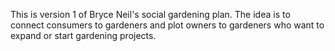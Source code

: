 This is version 1 of Bryce Neil's social gardening plan. The idea is to connect consumers to gardeners and plot owners to gardeners who want to expand or start gardening projects.
